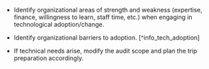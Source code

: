 
  * Identify organizational areas of strength and weakness (expertise, finance, willingness to learn, staff time, etc.) when engaging in technological adoption/change.

  * Identify organizational barriers to adoption. [^info_tech_adoption]

  * If technical needs arise, modify the audit scope and plan the trip preparation accordingly.

